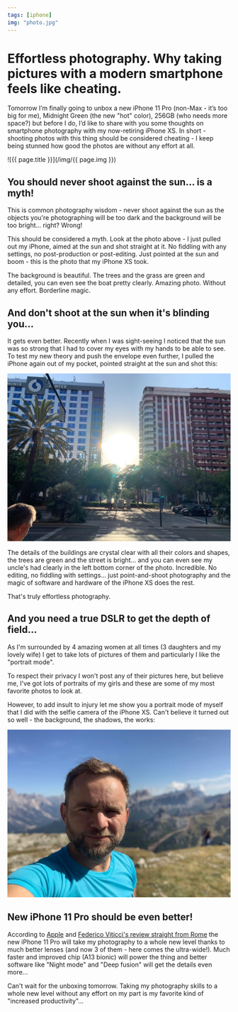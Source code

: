 ```yaml
---
tags: [iphone]
img: "photo.jpg"
---
```


# Effortless photography. Why taking pictures with a modern smartphone feels like cheating.

Tomorrow I’m finally going to unbox a new iPhone 11 Pro (non-Max - it’s too big for me), Midnight Green (the new "hot" color), 256GB (who needs more space?) but before I do, I’d like to share with you some thoughts on smartphone photography with my now-retiring iPhone XS. In short - shooting photos with this thing should be considered cheating - I keep being stunned how good the photos are without any effort at all.

<!--More-->

![{{ page.title }}](/img/{{ page.img }})

## You should never shoot against the sun... is a myth!

This is common photography wisdom - never shoot against the sun as the objects you're photographing will be too dark and the background will be too bright... right? Wrong!

This should be considered a myth. Look at the photo above - I just pulled out my iPhone, aimed at the sun and shot straight at it. No fiddling with any settings, no post-production or post-editing. Just pointed at the sun and boom - this is the photo that my iPhone XS took.

The background is beautiful. The trees and the grass are green and detailed, you can even see the boat pretty clearly. Amazing photo. Without any effort. Borderline magic.

## And don't shoot at the sun when it's blinding you...

It gets even better. Recently when I was sight-seeing I noticed that the sun was so strong that I had to cover my eyes with my hands to be able to see. To test my new theory and push the envelope even further, I pulled the iPhone again out of my pocket, pointed straight at the sun and shot this:

![Effortless photography. Why taking pictures with a modern smartphone feels like cheating. 2](/img/photo-2.jpg)

The details of the buildings are crystal clear with all their colors and shapes, the trees are green and the street is bright... and you can even see my uncle's had clearly in the left bottom corner of the photo. Incredible. No editing, no fiddling with settings... just point-and-shoot photography and the magic of software and hardware of the iPhone XS does the rest.

That's truly effortless photography.

## And you need a true DSLR to get the depth of field...

As I'm surrounded by 4 amazing women at all times (3 daughters and my lovely wife) I get to take lots of pictures of them and particularly I like the "portrait mode".

To respect their privacy I won't post any of their pictures here, but believe me, I've got lots of portraits of my girls and these are some of my most favorite photos to look at.

However, to add insult to injury let me show you a portrait mode of myself that I did with the selfie camera of the iPhone XS. Can't believe it turned out so well - the background, the shadows, the works:

![Effortless photography. Why taking pictures with a modern smartphone feels like cheating. 3](/img/photo-3.jpg)

## New iPhone 11 Pro should be even better!

According to [Apple](https://www.apple.com/iphone-11-pro/) and [Federico Viticci's review straight from Rome](https://www.macstories.net/stories/iphone-11-pro-in-rome/) the new iPhone 11 Pro will take my photography to a whole new level thanks to much better lenses (and now 3 of them - here comes the ultra-wide!). Much faster and improved chip (A13 bionic) will power the thing and better software like "Night mode" and "Deep fusion" will get the details even more...

Can't wait for the unboxing tomorrow. Taking my photography skills to a whole new level without any effort on my part is my favorite kind of "increased productivity"...

[n]: https://nozbe.com/?a=mike
[p]: https://thepodcast.fm/